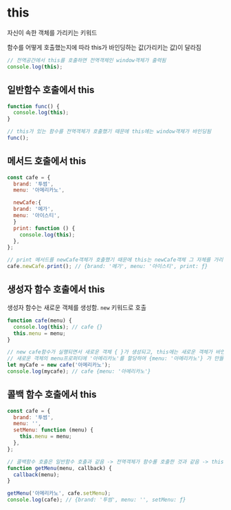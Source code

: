 # this

자신이 속한 객체를 가리키는 키워드

함수를 어떻게 호출했는지에 따라 this가 바인딩하는 값(가리키는 값)이 달라짐

```javascript
// 전역공간에서 this를 호출하면 전역객체인 window객체가 출력됨
console.log(this);
```

## 일반함수 호출에서 this

```javascript
function func() {
  console.log(this);
}

// this가 있는 함수를 전역객체가 호출했기 때문에 this에는 window객체가 바인딩됨
func();
```

## 메서드 호출에서 this

```javascript
const cafe = {
  brand: '투썸',
  menu: '아메리카노',

  newCafe:{
  brand: '메가',
  menu: '아이스티',
  }
  print: function () {
    console.log(this);
  },
};

// print 메서드를 newCafe객체가 호출했기 때문에 this는 newCafe객체 그 자체를 가리킴
cafe.newCafe.print(); // {brand: '메가', menu: '아이스티', print: ƒ}
```

## 생성자 함수 호출에서 this

생성자 함수는 새로운 객체를 생성함. `new` 키워드로 호출

```javascript
function cafe(menu) {
  console.log(this); // cafe {}
  this.menu = menu;
}

// new cafe함수가 실행되면서 새로운 객체 { }가 생성되고, this에는 새로운 객체가 바인딩됨
// 새로운 객체의 menu프로퍼티에 '아메리카노'를 할당하여 {menu: '아메리카노'} 가 만들어지고, 이 객체를 리턴함
let myCafe = new cafe('아메리카노');
console.log(mycafe); // cafe {menu: '아메리카노'}
```

## 콜백 함수 호출에서 this

```javascript
const cafe = {
  brand: '투썸',
  menu: '',
  setMenu: function (menu) {
    this.menu = menu;
  },
};

// 콜백함수 호출은 일반함수 호출과 같음 -> 전역객체가 함수롤 호출한 것과 같음 -> this는 전역객체를 바인딩함
function getMenu(menu, callback) {
  callback(menu);
}

getMenu('아메리카노', cafe.setMenu);
console.log(cafe); // {brand: '투썸', menu: '', setMenu: ƒ}
```
